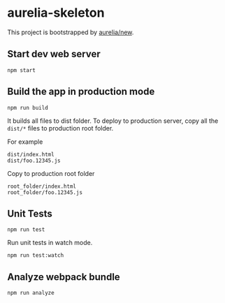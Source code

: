 # aurelia-skeleton

This project is bootstrapped by [aurelia/new](https://github.com/aurelia/new).

## Start dev web server

    npm start

## Build the app in production mode

    npm run build

It builds all files to dist folder. To deploy to production server, copy all the `dist/*` files to production root folder.

For example
```
dist/index.html
dist/foo.12345.js
```
Copy to production root folder
```
root_folder/index.html
root_folder/foo.12345.js
```

## Unit Tests

    npm run test

Run unit tests in watch mode.

    npm run test:watch


## Analyze webpack bundle

    npm run analyze
